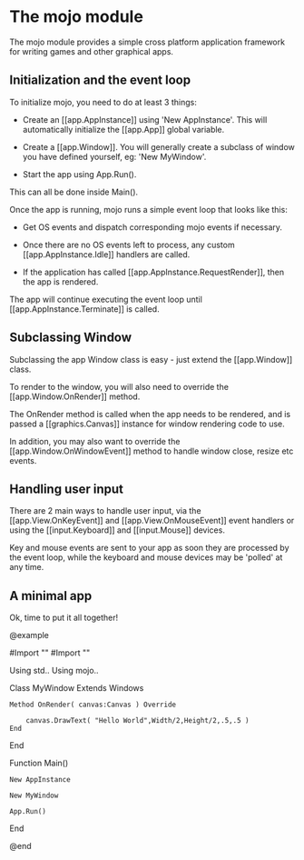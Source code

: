 
# The mojo module

The mojo module provides a simple cross platform application framework for writing games and other graphical apps.


## Initialization and the event loop

To initialize mojo, you need to do at least 3 things:

* Create an [[app.AppInstance]] using 'New AppInstance'. This will automatically initialize the [[app.App]] global variable.

* Create a [[app.Window]]. You will generally create a subclass of window you have defined yourself, eg: 'New MyWindow'.

* Start the app using App.Run().

This can all be done inside Main().


Once the app is running, mojo runs a simple event loop that looks like this:

* Get OS events and dispatch corresponding mojo events if necessary.

* Once there are no OS events left to process, any custom [[app.AppInstance.Idle]] handlers are called.

* If the application has called [[app.AppInstance.RequestRender]], then the app is rendered.

The app will continue executing the event loop until [[app.AppInstance.Terminate]] is called.


## Subclassing Window

Subclassing the app Window class is easy - just extend the [[app.Window]] class.

To render to the window, you will also need to override the [[app.Window.OnRender]] method. 

The OnRender method is called when the app needs to be rendered, and is passed a [[graphics.Canvas]] instance for window rendering code to use.

In addition, you may also want to override the [[app.Window.OnWindowEvent]] method to handle window close, resize etc events.


## Handling user input

There are 2 main ways to handle user input, via the [[app.View.OnKeyEvent]] and [[app.View.OnMouseEvent]] event handlers or using the
[[input.Keyboard]] and [[input.Mouse]] devices.

Key and mouse events are sent to your app as soon they are processed by the event loop, while the keyboard and mouse devices may be 'polled' at
any time.


## A minimal app

Ok, time to put it all together!

@example

#Import "<std>"
#Import "<mojo>"

Using std..
Using mojo..

Class MyWindow Extends Windows

	Method OnRender( canvas:Canvas ) Override

		canvas.DrawText( "Hello World",Width/2,Height/2,.5,.5 )
	End
	
End

Function Main()

	New AppInstance
	
	New MyWindow
	
	App.Run()
End

@end
